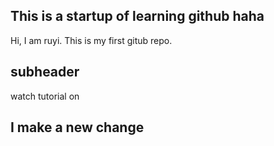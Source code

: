 ## This is a startup of learning github haha

Hi, I am ruyi.
This is my first gitub repo.

## subheader

watch tutorial on 


## I make a new change
